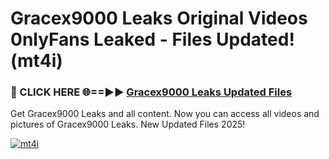 # Gracex9000 Leaks Original Videos 0nlyFans Leaked - Files Updated! (mt4i)

<h3>🔴 CLICK HERE 🌐==►► <a href="https://tinyurl.com/x26r9saj" rel="nofollow">Gracex9000 Leaks Updated Files</a></h3>

Get Gracex9000 Leaks and all content. Now you can access all videos and pictures of Gracex9000 Leaks. New Updated Files 2025!

[![mt4i](https://i.imgur.com/LkgZPqh.gif)](https://tinyurl.com/x26r9saj)
